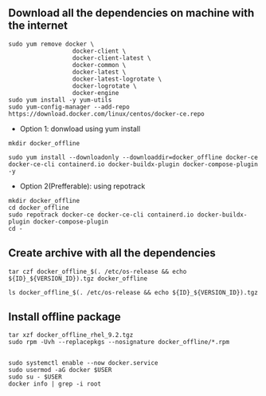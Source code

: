 ## Download all the dependencies on machine with the internet

```
sudo yum remove docker \
                  docker-client \
                  docker-client-latest \
                  docker-common \
                  docker-latest \
                  docker-latest-logrotate \
                  docker-logrotate \
                  docker-engine
sudo yum install -y yum-utils
sudo yum-config-manager --add-repo https://download.docker.com/linux/centos/docker-ce.repo
```
- Option 1: donwload using yum install
```
mkdir docker_offline

sudo yum install --downloadonly --downloaddir=docker_offline docker-ce docker-ce-cli containerd.io docker-buildx-plugin docker-compose-plugin -y
```
- Option 2(Prefferable): using repotrack
```
mkdir docker_offline
cd docker_offline
sudo repotrack docker-ce docker-ce-cli containerd.io docker-buildx-plugin docker-compose-plugin
cd -
```
## Create archive with all the dependencies
```
tar czf docker_offline_$(. /etc/os-release && echo ${ID}_${VERSION_ID}).tgz docker_offline

ls docker_offline_$(. /etc/os-release && echo ${ID}_${VERSION_ID}).tgz
```

## Install offline package
```
tar xzf docker_offline_rhel_9.2.tgz
sudo rpm -Uvh --replacepkgs --nosignature docker_offline/*.rpm


sudo systemctl enable --now docker.service
sudo usermod -aG docker $USER
sudo su - $USER
docker info | grep -i root
```